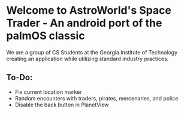 # Welcome to AstroWorld's Space Trader - An android port of the palmOS classic

We are a group of CS Students at the Georgia Institute of Technology creating an application while utilizing standard industry practices.

## To-Do:

  - Fix current location marker
  - Random encounters with traders, pirates, mercenaries, and police
  - Disable the back button in PlanetView
